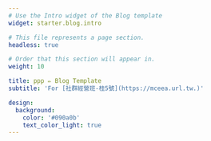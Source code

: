 ```yaml
---
# Use the Intro widget of the Blog template
widget: starter.blog.intro

# This file represents a page section.
headless: true

# Order that this section will appear in.
weight: 10

title: ppp ✏️ Blog Template
subtitle: 'For [社群經營班-桂5號](https://mceea.url.tw.)'

design:
  background:
    color: '#090a0b'
    text_color_light: true
---
```

